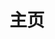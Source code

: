 ---
layout: home
title: 主页

hero:
  text: Theme-Sakurairo
  tagline: Seaside Vacation 版本更新 现已发布
  image:
    src: https://s.nmxc.ltd/sakurairo_wiki/icon.png
    alt: Sakurairo
  actions:
    - theme: brand
      text: 快速开始
      link: /Guide/
    - theme: alt
      text: 在 Github 上查看
      link: https://github.com/mirai-mamori/Sakurairo
features:
  - icon: 🎉
    title: 翻新视觉
    details: 全新 Glaze Design 体系。无论明暗，感知琉璃质感。
  - icon: ⚡️
    title: 刷新速度
    details: 新朋友又拍云，给主题重新带来极速体验。
  - icon: 🛠️
    title: 功能全家桶
    details: 新增 B站收藏模板、MAL追番模板。
---